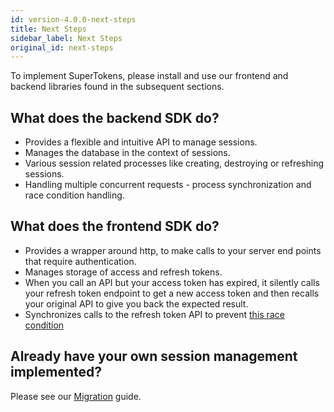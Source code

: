 ```yaml
---
id: version-4.0.0-next-steps
title: Next Steps
sidebar_label: Next Steps
original_id: next-steps
---
```


To implement SuperTokens, please install and use our frontend and backend libraries found in the subsequent sections.

## What does the backend SDK do?
- Provides a flexible and intuitive API to manage sessions.
- Manages the database in the context of sessions.
- Various session related processes like creating, destroying or refreshing sessions.
- Handling multiple concurrent requests - process synchronization and race condition handling.

## What does the frontend SDK do?
- Provides a wrapper around http, to make calls to your server end points that require authentication.
- Manages storage of access and refresh tokens.
- When you call an API but your access token has expired, it silently calls your refresh token endpoint to get a new access token and then recalls your original API to give you back the expected result.
- Synchronizes calls to the refresh token API to prevent <a href="https://hackernoon.com/the-best-way-to-securely-manage-user-sessions-91f27eeef460#e81c" target="_blank">this race condition</a>

## Already have your own session management implemented?
Please see our [Migration](../migration/backend) guide.